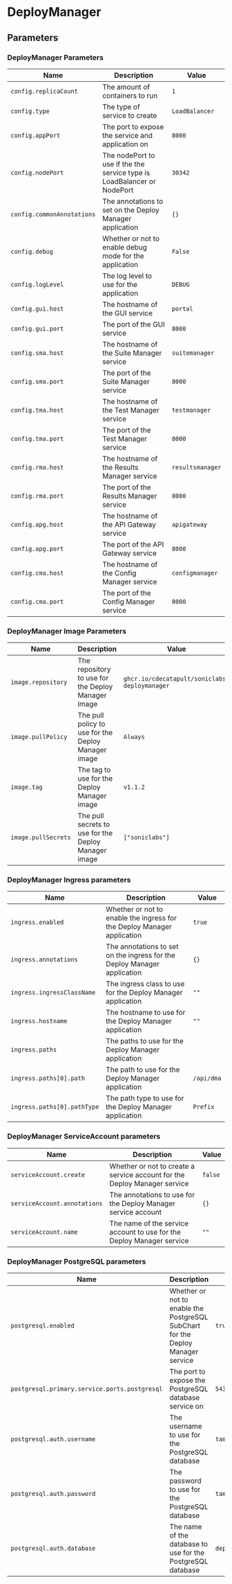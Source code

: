# DeployManager

## Parameters

### DeployManager Parameters

| Name                       | Description                                                             | Value            |
| -------------------------- | ----------------------------------------------------------------------- | ---------------- |
| `config.replicaCount`      | The amount of containers to run                                         | `1`              |
| `config.type`              | The type of service to create                                           | `LoadBalancer`   |
| `config.appPort`           | The port to expose the service and application on                       | `8000`           |
| `config.nodePort`          | The nodePort to use if the the service type is LoadBalancer or NodePort | `30342`          |
| `config.commonAnnotations` | The annotations to set on the Deploy Manager application                | `{}`             |
| `config.debug`             | Whether or not to enable debug mode for the application                 | `False`          |
| `config.logLevel`          | The log level to use for the application                                | `DEBUG`          |
| `config.gui.host`          | The hostname of the GUI service                                         | `portal`         |
| `config.gui.port`          | The port of the GUI service                                             | `8000`           |
| `config.sma.host`          | The hostname of the Suite Manager service                               | `suitemanager`   |
| `config.sma.port`          | The port of the Suite Manager service                                   | `8000`           |
| `config.tma.host`          | The hostname of the Test Manager service                                | `testmanager`    |
| `config.tma.port`          | The port of the Test Manager service                                    | `8000`           |
| `config.rma.host`          | The hostname of the Results Manager service                             | `resultsmanager` |
| `config.rma.port`          | The port of the Results Manager service                                 | `8000`           |
| `config.apg.host`          | The hostname of the API Gateway service                                 | `apigateway`     |
| `config.apg.port`          | The port of the API Gateway service                                     | `8000`           |
| `config.cma.host`          | The hostname of the Config Manager service                              | `configmanager`  |
| `config.cma.port`          | The port of the Config Manager service                                  | `8000`           |

### DeployManager Image Parameters

| Name                | Description                                          | Value                                         |
| ------------------- | ---------------------------------------------------- | --------------------------------------------- |
| `image.repository`  | The repository to use for the Deploy Manager image   | `ghcr.io/cdecatapult/soniclabs-deploymanager` |
| `image.pullPolicy`  | The pull policy to use for the Deploy Manager image  | `Always`                                      |
| `image.tag`         | The tag to use for the Deploy Manager image          | `v1.1.2`                                      |
| `image.pullSecrets` | The pull secrets to use for the Deploy Manager image | `["soniclabs"]`                               |

### DeployManager Ingress parameters

| Name                        | Description                                                              | Value      |
| --------------------------- | ------------------------------------------------------------------------ | ---------- |
| `ingress.enabled`           | Whether or not to enable the ingress for the Deploy Manager application  | `true`     |
| `ingress.annotations`       | The annotations to set on the ingress for the Deploy Manager application | `{}`       |
| `ingress.ingressClassName`  | The ingress class to use for the Deploy Manager application              | `""`       |
| `ingress.hostname`          | The hostname to use for the Deploy Manager application                   | `""`       |
| `ingress.paths`             | The paths to use for the Deploy Manager application                      |            |
| `ingress.paths[0].path`     | The path to use for the Deploy Manager application                       | `/api/dma` |
| `ingress.paths[0].pathType` | The path type to use for the Deploy Manager application                  | `Prefix`   |

### DeployManager ServiceAccount parameters

| Name                         | Description                                                               | Value   |
| ---------------------------- | ------------------------------------------------------------------------- | ------- |
| `serviceAccount.create`      | Whether or not to create a service account for the Deploy Manager service | `false` |
| `serviceAccount.annotations` | The annotations to use for the Deploy Manager service account             | `{}`    |
| `serviceAccount.name`        | The name of the service account to use for the Deploy Manager service     | `""`    |

### DeployManager PostgreSQL parameters

| Name                                          | Description                                                                     | Value           |
| --------------------------------------------- | ------------------------------------------------------------------------------- | --------------- |
| `postgresql.enabled`                          | Whether or not to enable the PostgreSQL SubChart for the Deploy Manager service | `true`          |
| `postgresql.primary.service.ports.postgresql` | The port to expose the PostgreSQL database service on                           | `5432`          |
| `postgresql.auth.username`                    | The username to use for the PostgreSQL database                                 | `tamuser`       |
| `postgresql.auth.password`                    | The password to use for the PostgreSQL database                                 | `tampassword`   |
| `postgresql.auth.database`                    | The name of the database to use for the PostgreSQL database                     | `deploymanager` |
